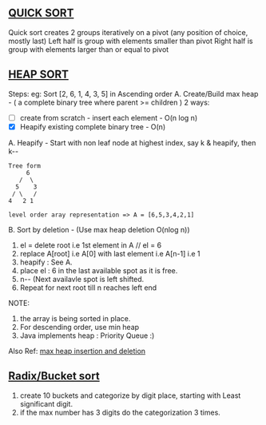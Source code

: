 ## [QUICK SORT](https://leetcode.com/submissions/detail/401452867/)
Quick sort creates 2 groups iteratively on a pivot (any position of choice, mostly last)
Left half is group with elements smaller than pivot
Right half is group with elements larger than or equal to pivot


## [HEAP SORT](https://www.youtube.com/watch?v=Q_eia3jC9Ts)
Steps:
eg: Sort [2, 6, 1, 4, 3, 5] in Ascending order 
A. Create/Build max heap -  ( a complete binary tree where parent >= children )
 2 ways: 
 - [ ] create from scratch - insert each element - O(n log n) 
 - [x] Heapify existing complete binary tree - O(n)
      
A. Heapify - Start with non leaf node at highest index, say k & heapify, then k--
```
Tree form
     6     
   /  \
  5    3
 / \   / 
4   2 1
```
```
level order aray representation => A = [6,5,3,4,2,1]
```
B. Sort by deletion  - (Use max heap deletion O(nlog n))
 1. el = delete root i.e 1st element in A // el = 6
 2. replace A[root] i.e A[0] with last element i.e A[n-1] i.e 1 
 3. heapify : See A.
 4. place el : 6 in the last available spot as it is free. 
 5. n-- (Next availavle spot is left shifted.
 6. Repeat for next root till n reaches left end

NOTE: 
1. the array is being sorted in place.
2. For descending order, use min heap
3. Java implements heap : Priority Queue :)
    
Also Ref: [max heap insertion and deletion](https://www.youtube.com/watch?v=NEtwJASLU8Q&t=969s)

## [Radix/Bucket sort](https://www.youtube.com/watch?v=JMlYkE8hGJM)
1. create 10 buckets and categorize by digit place, starting with Least significant digit.
2. if the max number has 3 digits do the categorization 3 times.



